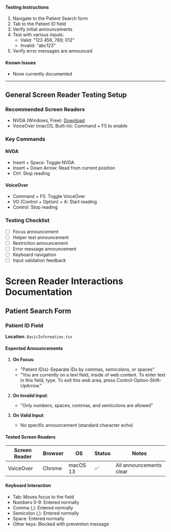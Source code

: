 
#### Testing Instructions
1. Navigate to the Patient Search form
2. Tab to the Patient ID field
3. Verify initial announcements
4. Test with various inputs:
   - Valid: "123 456, 789; 012"
   - Invalid: "abc123"
5. Verify error messages are announced

#### Known Issues
- None currently documented

---

## General Screen Reader Testing Setup

### Recommended Screen Readers
- NVDA (Windows, Free): [Download](https://www.nvaccess.org/)
- VoiceOver (macOS, Built-in): Command + F5 to enable

### Key Commands
#### NVDA
- Insert + Space: Toggle NVDA
- Insert + Down Arrow: Read from current position
- Ctrl: Stop reading

#### VoiceOver
- Command + F5: Toggle VoiceOver
- VO (Control + Option) + A: Start reading
- Control: Stop reading

### Testing Checklist
- [ ] Focus announcement
- [ ] Helper text announcement
- [ ] Restriction announcement
- [ ] Error message announcement
- [ ] Keyboard navigation
- [ ] Input validation feedback

# Screen Reader Interactions Documentation

## Patient Search Form

### Patient ID Field
**Location**: `BasicInformation.tsx`

#### Expected Announcements

1. **On Focus**:
   - "Patient ID(s)-Separate IDs by commas, semicolons, or spaces"
   - "You are currently on a text field, inside of web content. To enter text in this field, type. To exit this web area, press Control-Option-Shift-UpArrow." 

2. **On Invalid Input**:
   - "Only numbers, spaces, commas, and semicolons are allowed"

3. **On Valid Input**:
   - No specific announcement (standard character echo)

#### Tested Screen Readers

| Screen Reader | Browser | OS | Status | Notes |
|--------------|---------|----|---------| ------|
| VoiceOver    | Chrome  | macOS 13   | ✅ | All announcements clear |

#### Keyboard Interaction
- Tab: Moves focus to the field
- Numbers 0-9: Entered normally
- Comma (,): Entered normally
- Semicolon (;): Entered normally
- Space: Entered normally
- Other keys: Blocked with prevention message